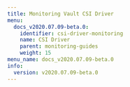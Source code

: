 ```yaml
---
title: Monitoring Vault CSI Driver
menu:
  docs_v2020.07.09-beta.0:
    identifier: csi-driver-monitoring
    name: CSI Driver
    parent: monitoring-guides
    weight: 15
menu_name: docs_v2020.07.09-beta.0
info:
  version: v2020.07.09-beta.0
---
```


